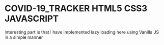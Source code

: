 # COVID-19_TRACKER HTML5 CSS3 JAVASCRIPT
Interesting part is that I have implemented lazy loading here using Vanilla JS in a simple manner

